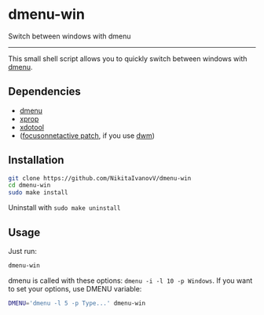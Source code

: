 # dmenu-win
Switch between windows with dmenu

----

This small shell script allows you to quickly switch between windows with [dmenu](https://tools.suckless.org/dmenu/).

## Dependencies
* [dmenu](https://tools.suckless.org/dmenu/)
* [xprop](https://gitlab.freedesktop.org/xorg/app/xprop/)
* [xdotool](https://github.com/jordansissel/xdotool/)
* ([focusonnetactive patch](https://dwm.suckless.org/patches/focusonnetactive/), if you use [dwm](https://dwm.suckless.org/))

## Installation

```sh
git clone https://github.com/NikitaIvanovV/dmenu-win
cd dmenu-win
sudo make install
```

Uninstall with `sudo make uninstall`

## Usage

Just run:

```sh
dmenu-win
```

dmenu is called with these options: `dmenu -i -l 10 -p Windows`. If you want to set your options, use DMENU variable:

```sh
DMENU='dmenu -l 5 -p Type...' dmenu-win
```
